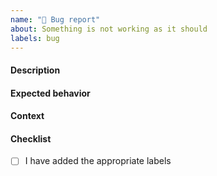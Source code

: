 ```yaml
---
name: "🐞 Bug report"
about: Something is not working as it should
labels: bug
---
```


#### Description

<!-- A clear and concise description of what the bug is. -->

#### Expected behavior

<!-- A clear and concise description of what you expected to happen. -->

#### Context

<!-- Include screenshots, code, links... -->

#### Checklist

- [ ] I have added the appropriate labels
